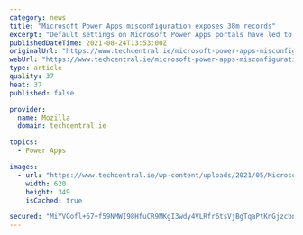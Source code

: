 ```yaml
---
category: news
title: "Microsoft Power Apps misconfiguration exposes 38m records"
excerpt: "Default settings on Microsoft Power Apps portals have led to several data leaks, with 38 million records held by 47 entities, including US government bodies and corporations, inadvertently made publicly available."
publishedDateTime: 2021-08-24T13:53:00Z
originalUrl: "https://www.techcentral.ie/microsoft-power-apps-misconfiguration-exposes-38m-records/"
webUrl: "https://www.techcentral.ie/microsoft-power-apps-misconfiguration-exposes-38m-records/"
type: article
quality: 37
heat: 37
published: false

provider:
  name: Mozilla
  domain: techcentral.ie

topics:
  - Power Apps

images:
  - url: "https://www.techcentral.ie/wp-content/uploads/2021/05/Microsoft_DW.jpg"
    width: 620
    height: 349
    isCached: true

secured: "MiYVGofl+67+f59NMWI98HfuCR9MKgI3wdy4VLRfr6tsVjBgTqaPtKnGjzcbnfbFQFaKH1ndKoArb2UxYh+LvMxHvadRAke3VejV1r8OzIGLvQdTvsx8A5vnZ6SeveN42KyGRMVzJHzcFLvJx47f9bKCFIsZFnpi4ienFwdlY0kkDzHNeq6W2nqBDxQQTEW2VoIIWASMlM4RLKk8Nu8izv/2w7AMSip3Yd9a4LGh4Og1VP1h9xUQd8OrXIXTTwGRb3hPBtfYBToK1H072mqhQkYO3rPnIjUwvu51dXfOMIjfAEg5oU0kzPJJQzmb3hiZRkGw/PYLLy74wNvoe1SpdoioOgjz5LmhSjelnAmYZMQ=;AQNmYdrBtRzeoSb5cVEJ1A=="
---
```


